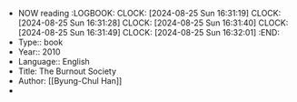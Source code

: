 - NOW reading
  :LOGBOOK:
  CLOCK: [2024-08-25 Sun 16:31:19]
  CLOCK: [2024-08-25 Sun 16:31:28]
  CLOCK: [2024-08-25 Sun 16:31:40]
  CLOCK: [2024-08-25 Sun 16:31:49]
  CLOCK: [2024-08-25 Sun 16:32:01]
  :END:
- Type:: book
- Year:: 2010
- Language:: English
- Title: The Burnout Society
- Author: [[Byung-Chul Han]]
-